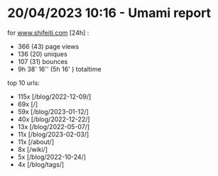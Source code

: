 # 20/04/2023 10:16 - Umami report
for www.shifeiti.com [24h] :

 - 366 (43) page views
 - 136 (20) uniques
 - 107 (31) bounces
 - 9h 38' 16'' (5h 16' ) totaltime


top 10 urls:
 - 115x [/blog/2022-12-09/]
 - 69x [/]
 - 59x [/blog/2023-01-12/]
 - 40x [/blog/2022-12-22/]
 - 13x [/blog/2022-05-07/]
 - 11x [/blog/2023-02-03/]
 - 11x [/about/]
 - 8x [/wiki/]
 - 5x [/blog/2022-10-24/]
 - 4x [/blog/tags/]


